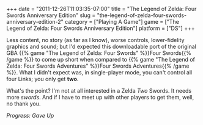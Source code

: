 +++
date = "2011-12-26T11:03:35-07:00"
title = "The Legend of Zelda: Four Swords Anniversary Edition"
slug = "the-legend-of-zelda-four-swords-anniversary-edition-2"
category = ["Playing A Game"]
game = ["The Legend of Zelda: Four Swords Anniversary Edition"]
platform = ["DS"]
+++

Less content, no story (as far as I know), worse controls, lower-fidelity graphics and sound; but I'd expected this downloadable port of the original GBA {{% game "The Legend of Zelda: Four Swords" %}}Four Swords{{% /game %}} to come up short when compared to {{% game "The Legend of Zelda: Four Swords Adventures" %}}Four Swords Adventures{{% /game %}}.  What I didn't expect was, in single-player mode, you can't control all four Links; you only get <b>two</b>.

What's the point?  I'm not at all interested in a Zelda <i>Two</i> Swords.  It needs more <i>swords</i>.  And if I have to meet up with other players to get them, well, no thank you.

<i>Progress: Gave Up</i>